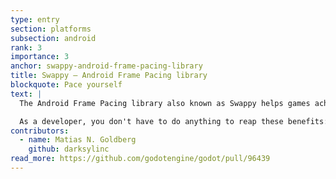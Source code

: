 ```yaml
---
type: entry
section: platforms
subsection: android
rank: 3
importance: 3
anchor: swappy-android-frame-pacing-library
title: Swappy – Android Frame Pacing library
blockquote: Pace yourself
text: |
  The Android Frame Pacing library also known as Swappy helps games achieve smooth rendering and correct frame pacing on Android. The library handles multiple refresh rates if they are supported by the device, which gives a game more flexibility in presenting a frame.

  As a developer, you don't have to do anything to reap these benefits: they are automatic upon upgrading your project.
contributors:
  - name: Matias N. Goldberg
    github: darksylinc
read_more: https://github.com/godotengine/godot/pull/96439
---
```

